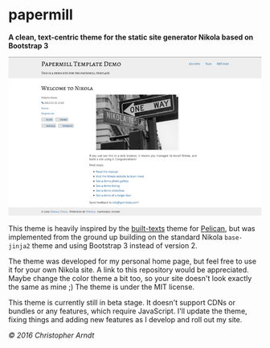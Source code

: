 # papermill

**A clean, text-centric theme for the static site generator Nikola based on
Bootstrap 3**

![Screenshot](screenshot.png)

This theme is heavily inspired by the [built-texts]() theme for [Pelican], but
was implemented from the ground up building on the standard Nikola
`base-jinja2` theme and using Bootstrap 3 instead of version 2.

The theme was developed for my personal home page, but feel free to use it for
your own Nikola site. A link to this repository would be appreciated. Maybe
change the color theme a bit too, so your site doesn't look exactly the same as
mine ;) The theme is under the MIT license.

This theme is currently still in beta stage. It doesn't support CDNs or bundles
or any features, which require JavaScript. I'll update the theme, fixing things
and adding new features as I develop and roll out my site.

*© 2016 Christopher Arndt*

[built-texts]: https://github.com/getpelican/pelican-themes/tree/master/built-texts
[Pelican]: https://getpelican.com/
